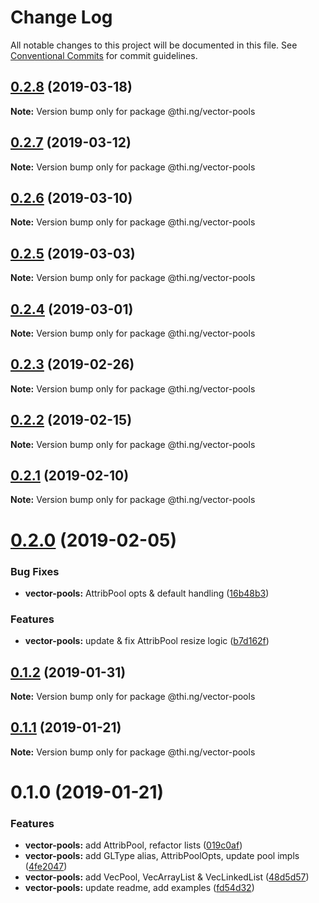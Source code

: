 # Change Log

All notable changes to this project will be documented in this file.
See [Conventional Commits](https://conventionalcommits.org) for commit guidelines.

## [0.2.8](https://github.com/thi-ng/umbrella/compare/@thi.ng/vector-pools@0.2.7...@thi.ng/vector-pools@0.2.8) (2019-03-18)

**Note:** Version bump only for package @thi.ng/vector-pools





## [0.2.7](https://github.com/thi-ng/umbrella/compare/@thi.ng/vector-pools@0.2.6...@thi.ng/vector-pools@0.2.7) (2019-03-12)

**Note:** Version bump only for package @thi.ng/vector-pools





## [0.2.6](https://github.com/thi-ng/umbrella/compare/@thi.ng/vector-pools@0.2.5...@thi.ng/vector-pools@0.2.6) (2019-03-10)

**Note:** Version bump only for package @thi.ng/vector-pools





## [0.2.5](https://github.com/thi-ng/umbrella/compare/@thi.ng/vector-pools@0.2.4...@thi.ng/vector-pools@0.2.5) (2019-03-03)

**Note:** Version bump only for package @thi.ng/vector-pools





## [0.2.4](https://github.com/thi-ng/umbrella/compare/@thi.ng/vector-pools@0.2.3...@thi.ng/vector-pools@0.2.4) (2019-03-01)

**Note:** Version bump only for package @thi.ng/vector-pools





## [0.2.3](https://github.com/thi-ng/umbrella/compare/@thi.ng/vector-pools@0.2.2...@thi.ng/vector-pools@0.2.3) (2019-02-26)

**Note:** Version bump only for package @thi.ng/vector-pools





## [0.2.2](https://github.com/thi-ng/umbrella/compare/@thi.ng/vector-pools@0.2.1...@thi.ng/vector-pools@0.2.2) (2019-02-15)

**Note:** Version bump only for package @thi.ng/vector-pools





## [0.2.1](https://github.com/thi-ng/umbrella/compare/@thi.ng/vector-pools@0.2.0...@thi.ng/vector-pools@0.2.1) (2019-02-10)

**Note:** Version bump only for package @thi.ng/vector-pools





# [0.2.0](https://github.com/thi-ng/umbrella/compare/@thi.ng/vector-pools@0.1.2...@thi.ng/vector-pools@0.2.0) (2019-02-05)


### Bug Fixes

* **vector-pools:** AttribPool opts & default handling ([16b48b3](https://github.com/thi-ng/umbrella/commit/16b48b3))


### Features

* **vector-pools:** update & fix AttribPool resize logic ([b7d162f](https://github.com/thi-ng/umbrella/commit/b7d162f))





## [0.1.2](https://github.com/thi-ng/umbrella/compare/@thi.ng/vector-pools@0.1.1...@thi.ng/vector-pools@0.1.2) (2019-01-31)

**Note:** Version bump only for package @thi.ng/vector-pools





## [0.1.1](https://github.com/thi-ng/umbrella/compare/@thi.ng/vector-pools@0.1.0...@thi.ng/vector-pools@0.1.1) (2019-01-21)

**Note:** Version bump only for package @thi.ng/vector-pools





# 0.1.0 (2019-01-21)


### Features

* **vector-pools:** add AttribPool, refactor lists ([019c0af](https://github.com/thi-ng/umbrella/commit/019c0af))
* **vector-pools:** add GLType alias, AttribPoolOpts, update pool impls ([4fe2047](https://github.com/thi-ng/umbrella/commit/4fe2047))
* **vector-pools:** add VecPool, VecArrayList & VecLinkedList ([48d5d57](https://github.com/thi-ng/umbrella/commit/48d5d57))
* **vector-pools:** update readme, add examples ([fd54d32](https://github.com/thi-ng/umbrella/commit/fd54d32))
